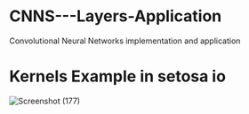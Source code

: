 # CNNS---Layers-Application
Convolutional Neural Networks implementation and application

# Kernels Example in setosa io
![Screenshot (177)](https://user-images.githubusercontent.com/57037068/83547008-a4236980-a512-11ea-8fb2-524a166fa258.png)

